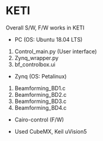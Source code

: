# KETI
Overall S/W, F/W works in KETI
- PC (OS: Ubuntu 18.04 LTS) 
 1) Control_main.py (User interface)
 2) Zynq_wrapper.py
 3) bf_controlbox.ui
 
- Zynq (OS: Petalinux)
 1) Beamforming_BD1.c
 2) Beamforming_BD2.c
 3) Beamforming_BD3.c
 4) Beamforming_BD4.c

- Cairo-control (F/W)
 * Used CubeMX, Keil uVision5
  

